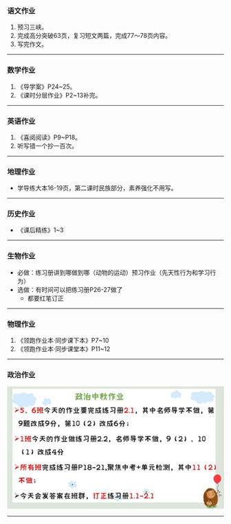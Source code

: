 ### 语文作业 ###
1. 预习三峡。
2. 完成高分突破63页，复习短文两篇，完成77～78页内容。
3. 写完作文。
-----
### 数学作业 ###
1. 《导学案》P24~25。
2. 《课时分层作业》P2~13补完。
-----
### 英语作业 ###
1. 《喜阅阅读》P9~P18。
2. 听写错一个抄一百次。
-----
### 地理作业 ###
* 学导练大本16-19页，第二课时民族部分，素养强化不用写。
-----
### 历史作业 ###
* 《课后精练》1~3
-----
### 生物作业 ###
* 必做：练习册讲到哪做到哪（动物的运动）预习作业（先天性行为和学习行为）
* 选做：有时间可以把练习册P26-27做了
	* 都要红笔订正
-----
### 物理作业 ###
1. 《领跑作业本·同步课下本》P7~10
2. 《领跑作业本·同步课堂本》P11~12
-----
### 政治作业 ###
<a href="../hw/_images/p2.jpg" target="_blank"><img src="../hw/_images/p2.jpg" alt="政治作业"></a>

-----
